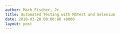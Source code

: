 ```yaml
---
author: Mark Fischer, Jr.
title: Automated Testing with MSTest and Selenium
date: 2018-03-20 00:00:00 +0000
layout: post
---
```

